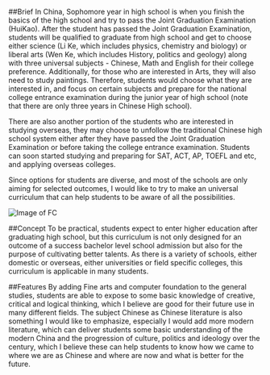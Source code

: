 ##Brief
In China, Sophomore year in high school is when you finish the basics of the high school and try to pass the Joint Graduation Examination (HuiKao). After the student has passed the Joint Graduation Examination, students will be qualified to graduate from high school and get to choose either science (Li Ke, which includes physics, chemistry and biology) or liberal arts (Wen Ke, which includes History, politics and geology) along with three universal subjects - Chinese, Math and English for their college preference. Additionally, for those who are interested in Arts, they will also need to study paintings. Therefore, students would choose what they are interested in, and focus on certain subjects and prepare for the national college entrance examination during the junior year of high school (note that there are only three years in Chinese High school).

There are also another portion of the students who are interested in studying overseas, they may choose to unfollow the traditional Chinese high school system either after they have passed the Joint Graduation Examination or before taking the college entrance examination. Students can soon started studying and preparing for SAT, ACT, AP, TOEFL and etc, and applying overseas colleges.

Since options for students are diverse, and most of the schools are only aiming for selected outcomes, I would like to try to make an universal curriculum that can help students to be aware of all the possibilities.

![Image of FC](http://itp.fengyizhu.com/curriculum.jpg)

##Concept
To be practical, students expect to enter higher education after graduating high school, but this curriculum is not only designed for an outcome of a success bachelor level school admission but also for the purpose of cultivating better talents. As there is a variety of schools, either domestic or overseas, either universities or field specific colleges, this curriculum is applicable in many students.

##Features
By adding Fine arts and computer foundation to the general studies, students are able to expose to some basic knowledge of creative, critical and logical thinking, which I believe are good for their future use in many different fields. The subject Chinese as Chinese literature is also something I would like to emphasize, especially I would add more modern literature, which can deliver students some basic understanding of the modern China and the progression of culture, politics and ideology over the century, which I believe these can help students to know how we came to where we are as Chinese and where are now and what is better for the future.
